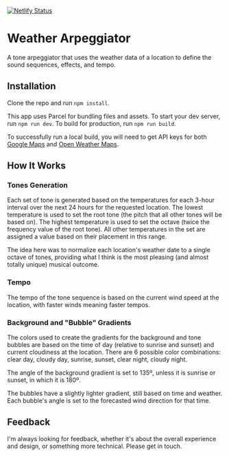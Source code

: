 [![Netlify Status](https://api.netlify.com/api/v1/badges/e3237887-f384-4f66-90fc-3dcba3a4e9c4/deploy-status)](https://app.netlify.com/sites/epic-wescoff-d8c1e6/deploys)

# Weather Arpeggiator

A tone arpeggiator that uses the weather data of a location to define the sound sequences, effects, and tempo.

## Installation

Clone the repo and run `npm install`.

This app uses Parcel for bundling files and assets. To start your dev server, run `npm run dev`. To build for production, run `npm run build`.

To successfully run a local build, you will need to get API keys for both [Google Maps](https://developers.google.com/maps/documentation) and [Open Weather Maps](https://openweathermap.org/).

## How It Works

### Tones Generation

Each set of tone is generated based on the temperatures for each 3-hour interval over the next 24 hours for the requested location. The lowest temperature is used to set the root tone (the pitch that all other tones will be based on). The highest temperature is used to set the octave (twice the frequency value of the root tone). All other temperatures in the set are assigned a value based on their placement in this range.

The idea here was to normalize each location's weather date to a single octave of tones, providing what I think is the most pleasing (and almost totally unique) musical outcome.

### Tempo

The tempo of the tone sequence is based on the current wind speed at the location, with faster winds meaning faster tempos.

### Background and "Bubble" Gradients

The colors used to create the gradients for the background and tone bubbles are based on the time of day (relative to sunrise and sunset) and current cloudiness at the location. There are 6 possible color combinations: clear day, cloudy day, sunrise, sunset, clear night, cloudy night.

The angle of the background gradient is set to 135º, unless it is sunrise or sunset, in which it is 180º.

The bubbles have a slightly lighter gradient, still based on time and weather. Each bubble's angle is set to the forecasted wind direction for that time.

## Feedback

I'm always looking for feedback, whether it's about the overall experience and design, or something more technical. Please get in touch.
